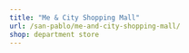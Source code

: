 ```yaml
---
title: "Me & City Shopping Mall"
url: /san-pablo/me-and-city-shopping-mall/
shop: department store
---
```

